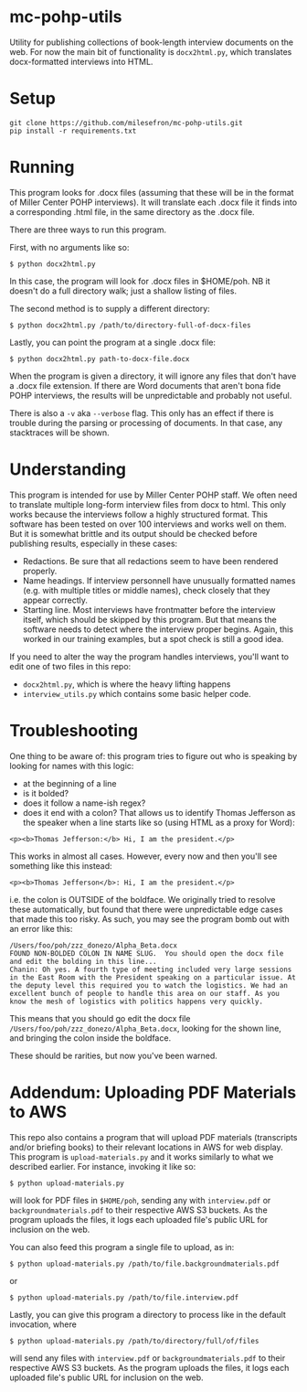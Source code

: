 # mc-pohp-utils
Utility for publishing collections of book-length interview documents on the web.  For now the main bit of functionality is `docx2html.py`, which translates docx-formatted interviews into HTML.

# Setup
```
git clone https://github.com/milesefron/mc-pohp-utils.git
pip install -r requirements.txt
```

# Running
This program looks for .docx files (assuming that these will be in the format of Miller Center POHP interviews).  It will translate each .docx file it finds into a corresponding .html file, in the same directory as the .docx file.

There are three ways to run this program.

First, with no arguments like so:
```
$ python docx2html.py
```
In this case, the program will look for .docx files in $HOME/poh.  NB it doesn't do a full directory walk; just a shallow listing of files.

The second method is to supply a different directory:
```
$ python docx2html.py /path/to/directory-full-of-docx-files
```

Lastly, you can point the program at a single .docx file:
```
$ python docx2html.py path-to-docx-file.docx
```

When the program is given a directory, it will ignore any files that don't have a .docx file extension.  If there are Word documents that aren't bona fide POHP interviews, the results will be unpredictable and probably not useful.

There is also a `-v` aka `--verbose` flag.  This only has an effect if there is trouble during the parsing or processing of documents.  In that case, any stacktraces will be shown.

# Understanding
This program is intended for use by Miller Center POHP staff.  We often need to translate multiple long-form interview files from docx to html.  This only works because the interviews follow a highly structured format.  This software has been tested on over 100 interviews and works well on them.  But it is somewhat brittle and its output should be checked before publishing results, especially in these cases:
* Redactions. Be sure that all redactions seem to have been rendered properly.
* Name headings.  If interview personnell have unusually formatted names (e.g. with multiple titles or middle names), check closely that they appear correctly.
* Starting line.  Most interviews have frontmatter before the interview itself, which should be skipped by this program.  But that means the software needs to detect where the interview proper begins.  Again, this worked in our training examples, but a spot check is still a good idea.

If you need to alter the way the program handles interviews, you'll want to edit one of two files in this repo:
* `docx2html.py`, which is where the heavy lifting happens
* `interview_utils.py` which contains some basic helper code.

# Troubleshooting
One thing to be aware of: this program tries to figure out who is speaking by looking for names with this logic:
* at the beginning of a line
* is it bolded?
* does it follow a name-ish regex?
* does it end with a colon?
That allows us to identify Thomas Jefferson as the speaker when a line starts like so (using HTML as a proxy for Word): 

```
<p><b>Thomas Jefferson:</b> Hi, I am the president.</p>
```

This works in almost all cases.  However, every now and then you'll see something like this instead:

```
<p><b>Thomas Jefferson</b>: Hi, I am the president.</p>
```

i.e. the colon is OUTSIDE of the boldface.  We originally tried to resolve these automatically, but found that there were unpredictable edge cases that made this too risky.  As such, you may see the program bomb out with an error like this:

```
/Users/foo/poh/zzz_donezo/Alpha_Beta.docx
FOUND NON-BOLDED COLON IN NAME SLUG.  You should open the docx file and edit the bolding in this line...
Chanin: Oh yes. A fourth type of meeting included very large sessions in the East Room with the President speaking on a particular issue. At the deputy level this required you to watch the logistics. We had an excellent bunch of people to handle this area on our staff. As you know the mesh of logistics with politics happens very quickly.
```

This means that you should go edit the docx file `/Users/foo/poh/zzz_donezo/Alpha_Beta.docx`, looking for the shown line, and bringing the colon inside the boldface.

These should be rarities, but now you've been warned.


# Addendum: Uploading PDF Materials to AWS
This repo also contains a program that will upload PDF materials (transcripts and/or briefing books) to their relevant locations in AWS for web display.  This program is `upload-materials.py` and it works similarly to what we described earlier.  For instance, invoking it like so:

```
$ python upload-materials.py
```

will look for PDF files in `$HOME/poh`, sending any with `interview.pdf` or `backgroundmaterials.pdf` to their respective AWS S3 buckets.  As the program uploads the files, it logs each uploaded file's public URL for inclusion
on the web.  

You can also feed this program a single file to upload, as in:

```
$ python upload-materials.py /path/to/file.backgroundmaterials.pdf
```

or
```
$ python upload-materials.py /path/to/file.interview.pdf
```

Lastly, you can give this program a directory to process like in the default invocation, where

```
$ python upload-materials.py /path/to/directory/full/of/files
```
will send any files with `interview.pdf` or `backgroundmaterials.pdf` to their respective AWS S3 buckets.  As the program uploads the files, it logs each uploaded file's public URL for inclusion
on the web. 